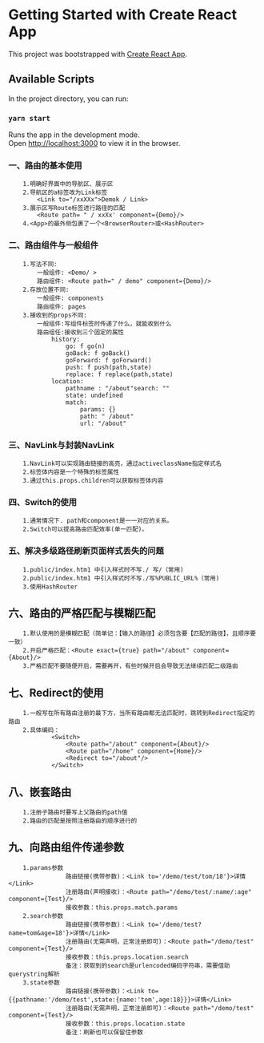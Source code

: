 # Getting Started with Create React App

This project was bootstrapped with [Create React App](https://github.com/facebook/create-react-app).

## Available Scripts

In the project directory, you can run:

### `yarn start`

Runs the app in the development mode.\
Open [http://localhost:3000](http://localhost:3000) to view it in the browser.

### 一、路由的基本使用
        1.明确好界面中的导航区、展示区
        2.导航区的a标签改为Link标签
            <Link to="/xxXXx">Demok / Link>
        3.展示区写Route标签进行路径的匹配
            <Route path= " / xxXx' component={Demo}/>
        4.<App>的最外侧包裹了一个<BrowserRouter>或<HashRouter>

### 二、路由组件与一般组件
        1.写法不同:
            一般组件: <Demo/ >
            路由组件: <Route path=" / demo" component={Demo}/>
        2.存放位置不同:
            一般组件: components
            路由组件: pages
        3.接收到的props不同:
            一般组件:写组件标签时传递了什么，就能收到什么
            路由组任:接收到三个固定的属性
                history:
                    go: f go(n)
                    goBack: f goBack()
                    goForward: f goForward()
                    push: f push(path,state)
                    replace: f replace(path,state)
                location:
                    pathname : "/about"search: ""
                    state: undefined
                    match:
                        params: {}
                        path: " /about"
                        url: "/about"

### 三、NavLink与封装NavLink
        1.NavLink可以实现路由链接的高亮，通过activeclassName指定样式名
        2.标签体内容是一个特殊的标签属性
        3.通过this.props.children可以获取标签体内容 

### 四、Switch的使用
        1.通常情况下. path和component是一一对应的关系。
        2.Switch可以提高路由匹配效率(单一匹配)。

### 五、解决多级路径刷新页面样式丢失的问题
        1.public/index.htm1 中引入样式时不写./ 写/（常用)
        2.public/index.htm1 中引入样式时不写./写%PUBLIC_URL%（常用)
        3.使用HashRouter


## 六、路由的严格匹配与模糊匹配
        1.默认使用的是模糊匹配（简单记：【输入的路径】必须包含要【匹配的路径】，且顺序要一致）
        2.开启严格匹配：<Route exact={true} path="/about" component={About}/>
        3.严格匹配不要随便开启，需要再开，有些时候开启会导致无法继续匹配二级路由

## 七、Redirect的使用	
        1.一般写在所有路由注册的最下方，当所有路由都无法匹配时，跳转到Redirect指定的路由
        2.具体编码：
                <Switch>
                    <Route path="/about" component={About}/>
                    <Route path="/home" component={Home}/>
                    <Redirect to="/about"/>
                </Switch>

## 八、嵌套路由
        1.注册子路由时要写上父路由的path值
        2.路由的匹配是按照注册路由的顺序进行的

## 九、向路由组件传递参数
        1.params参数
                    路由链接(携带参数)：<Link to='/demo/test/tom/18'}>详情</Link>
                    注册路由(声明接收)：<Route path="/demo/test/:name/:age" component={Test}/>
                    接收参数：this.props.match.params
        2.search参数
                    路由链接(携带参数)：<Link to='/demo/test?name=tom&age=18'}>详情</Link>
                    注册路由(无需声明，正常注册即可)：<Route path="/demo/test" component={Test}/>
                    接收参数：this.props.location.search
                    备注：获取到的search是urlencoded编码字符串，需要借助querystring解析
        3.state参数
                    路由链接(携带参数)：<Link to={{pathname:'/demo/test',state:{name:'tom',age:18}}}>详情</Link>
                    注册路由(无需声明，正常注册即可)：<Route path="/demo/test" component={Test}/>
                    接收参数：this.props.location.state
                    备注：刷新也可以保留住参数

